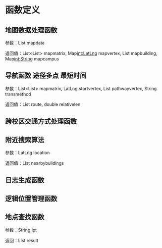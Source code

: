 # 函数定义

## 地图数据处理函数

参数：List<String> mapdata

返回值：List<List<edge>> mapmatrix, Map<int:LatLng> mapvertex, List<Building> mapbuilding, Map<int:String> mapcampus

## 导航函数 途径多点 最短时间

参数：List<List<edge>> mapmatrix, LatLng startvertex, List<LatLng> pathwayvertex, String transmethod

返回值：List<int> route, double relativelen

## 跨校区交通方式处理函数

## 附近搜索算法

参数：LatLng location

返回值：List<Building> nearbybuildings

## 日志生成函数

## 逻辑位置管理函数

## 地点查找函数
 
参数：String ipt

返回：List<Building> result